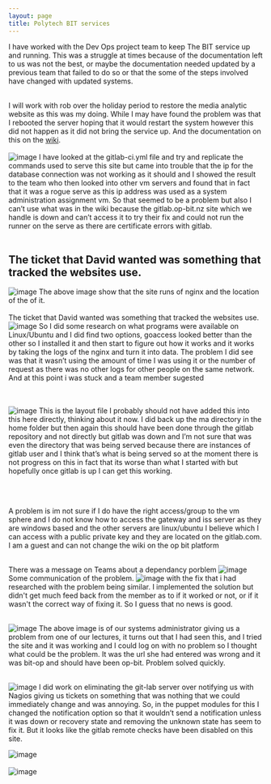 ```yaml
---
layout: page
title: Polytech BIT services
---
```


I have worked with the Dev Ops project team to keep The BIT service up and running. 
This was a struggle at times because of the documentation left to us was not the best, or maybe the documentation needed updated by a previous team that failed to do so or that the some of the steps involved have changed with updated systems.
<br /><br />

I will work with rob over the holiday period to restore the media analytic website as this was my doing. While I may have found the problem was that I rebooted the server hoping that it would restart the system however this did not happen as it did not bring the service up. And the documentation on this on the [wiki]( https://gitlab.com/op-bit-platform/OPS-and-Security-Wiki/-/wikis/Media-Analytics/Useful%20Commands).
<br /><br />
![image]({{site.github.url}}/assets/img/workingThroughGitlab-ci.JPG)
I have looked at the gitlab-ci.yml file and try and replicate the commands used to serve this site but came into trouble that the ip for the database connection was not working as it should and I showed the result to the team who then looked into other vm servers and found that in fact that it was a rogue serve as this ip address was used as a system administration assignment vm. So that seemed to be a problem but also I can’t use what was in the wiki because the gitlab.op-bit.nz site which we handle is down and can’t access it to try their fix and could not run the runner on the serve as there are certificate errors with gitlab.
<br /><br />


 ## The ticket that David wanted was something that tracked the websites use. 
![image]({{site.github.url}}/assets/img/sites-avaliable.JPG)
The above image show that the site runs of nginx and the location of the of it.
<br /><br />
The ticket that David wanted was something that tracked the websites use.
![image]({site.github.url}}/assets/img/goaccess.JPG)
So I did some research on what programs were available on Linux/Ubuntu and I did find two options, goaccess looked better than the other so I installed it and then start to figure out how it works and it works by taking the logs of the nginx and turn it into data. The problem I did see was that it wasn’t using the amount of time I was using it or the number of request as there was no other logs for other people on the same network. 
And at this point i was stuck and a team member sugested 

<br /><br />
![image]({{site.github.url}}/assets/img/ma.JPG)
This is the layout file I probably should not have added this into this here directly, thinking about it now. I did back up the ma directory in the home folder but then again this should have been done through the gitlab repository and not directly but gitlab was down and I’m not sure that was even the directory that was being served because there are instances of gitlab user and I think that’s what is being served so at the moment there is not progress on this in fact that its worse than what I started with but hopefully once gitlab is up I can get this working.

<br /><br />


A problem is im not sure if I do have the right access/group to the vm sphere and I do not know how to access the gateway and iss server as they are windows based and the other servers are linux/ubuntu I believe which I can access with a public private key and they are located on the gitlab.com. I am a guest and can not change the wiki on the op bit platform
<br /><br />  

There was a message on Teams about a dependancy porblem 
![image]({{site.github.url}}/assets/img/dependancyProblem.png)
Some communication of the problem.
![image]({{site.github.url}}/assets/img/dependancyProblemComunication.png)
with the fix that i had researched with the problem being similar. I implemented the solution but didn't get much feed back from the member as to if it worked or not, or if it wasn't the correct way of fixing it. So I guess that no news is good.
<br /><br />
 
![image]({{site.github.url}}/assets/img/helped.JPG)
 The above image is of our systems administrator giving us a problem from one of our lectures, it turns out that I had seen this, and I tried the site and it was working and I could log on with no problem so I thought what could be the problem. It was the url she had entered was wrong and it was bit-op and should have been op-bit. Problem solved quickly.
<br /><br />

![image]({{site.github.url}}/assets/img/puppetNotification.JPG)
I did work on eliminating the git-lab server over notifying us with Nagios giving us tickets on something that was nothing that we could immediately change and was annoying. So, in the puppet modules for this I changed the notification option so that it wouldn’t send a notification unless it was down or recovery state and removing the unknown state has seem to fix it. But it looks like the gitlab remote checks have been disabled on this site.

![image]({{site.github.url}}/assets/img/puppetErrorAndChange.JPG)
<br /><br />
![image]({{site.github.url}}/assets/img/puppetConfiError.JPG)

<br /><br />


